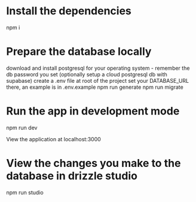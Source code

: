 # Install the dependencies
npm i

# Prepare the database locally
download and install postgresql for your operating system - remember the db password you set (optionally setup a cloud postgresql db with supabase)
create a .env file at root of the project set your DATABASE_URL there, an example is in .env.example
npm run generate
npm run migrate

# Run the app in development mode
npm run dev

View the application at localhost:3000

# View the changes you make to the database in drizzle studio
npm run studio